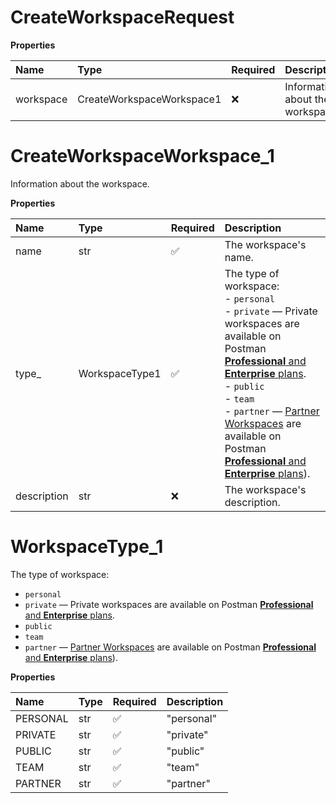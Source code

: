 # CreateWorkspaceRequest

**Properties**

| Name      | Type                      | Required | Description                      |
| :-------- | :------------------------ | :------- | :------------------------------- |
| workspace | CreateWorkspaceWorkspace1 | ❌       | Information about the workspace. |

# CreateWorkspaceWorkspace_1

Information about the workspace.

**Properties**

| Name        | Type           | Required | Description                                                                                                                                                                                                                                                                                                                                                                                                                                                    |
| :---------- | :------------- | :------- | :------------------------------------------------------------------------------------------------------------------------------------------------------------------------------------------------------------------------------------------------------------------------------------------------------------------------------------------------------------------------------------------------------------------------------------------------------------- |
| name        | str            | ✅       | The workspace's name.                                                                                                                                                                                                                                                                                                                                                                                                                                          |
| type\_      | WorkspaceType1 | ✅       | The type of workspace:<br>- `personal`<br>- `private` — Private workspaces are available on Postman [**Professional** and **Enterprise** plans](https://www.postman.com/pricing).<br>- `public`<br>- `team`<br>- `partner` — [Partner Workspaces](https://learning.postman.com/docs/collaborating-in-postman/using-workspaces/partner-workspaces/) are available on Postman [**Professional** and **Enterprise** plans](https://www.postman.com/pricing)).<br> |
| description | str            | ❌       | The workspace's description.                                                                                                                                                                                                                                                                                                                                                                                                                                   |

# WorkspaceType_1

The type of workspace:

- `personal`
- `private` — Private workspaces are available on Postman [**Professional** and **Enterprise** plans](https://www.postman.com/pricing).
- `public`
- `team`
- `partner` — [Partner Workspaces](https://learning.postman.com/docs/collaborating-in-postman/using-workspaces/partner-workspaces/) are available on Postman [**Professional** and **Enterprise** plans](https://www.postman.com/pricing)).

**Properties**

| Name     | Type | Required | Description |
| :------- | :--- | :------- | :---------- |
| PERSONAL | str  | ✅       | "personal"  |
| PRIVATE  | str  | ✅       | "private"   |
| PUBLIC   | str  | ✅       | "public"    |
| TEAM     | str  | ✅       | "team"      |
| PARTNER  | str  | ✅       | "partner"   |

<!-- This file was generated by liblab | https://liblab.com/ -->
